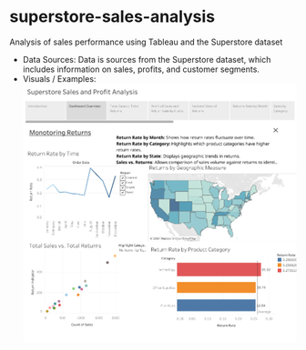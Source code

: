 # superstore-sales-analysis
Analysis of sales performance using Tableau and the Superstore dataset
- Data Sources: Data is sources from the Superstore dataset, which includes information on sales, profits, and customer segments.
- Visuals / Examples: ![Superstore Sales Dashboard](https://github.com/Ruth0726/superstore-sales-analysis/blob/main/Superstore%20Sales%20and%20Profit%20Analysis.png)
